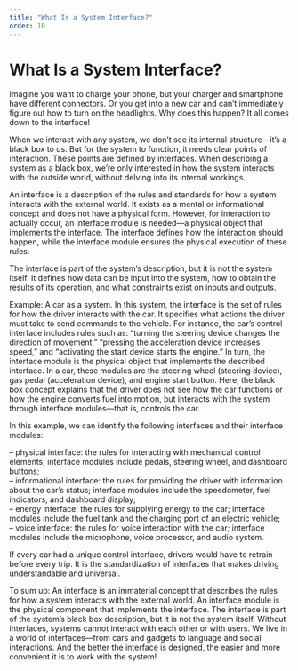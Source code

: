 ```yaml
---
title: "What Is a System Interface?"
order: 10
---
```


# What Is a System Interface?

Imagine you want to charge your phone, but your charger and smartphone have different connectors. Or you get into a new car and can’t immediately figure out how to turn on the headlights. Why does this happen? It all comes down to the interface!

When we interact with any system, we don’t see its internal structure—it’s a black box to us. But for the system to function, it needs clear points of interaction. These points are defined by interfaces. When describing a system as a black box, we’re only interested in how the system interacts with the outside world, without delving into its internal workings.

An interface is a description of the rules and standards for how a system interacts with the external world. It exists as a mental or informational concept and does not have a physical form. However, for interaction to actually occur, an interface module is needed—a physical object that implements the interface. The interface defines how the interaction should happen, while the interface module ensures the physical execution of these rules.

The interface is part of the system’s description, but it is not the system itself. It defines how data can be input into the system, how to obtain the results of its operation, and what constraints exist on inputs and outputs.

Example: A car as a system. In this system, the interface is the set of rules for how the driver interacts with the car. It specifies what actions the driver must take to send commands to the vehicle. For instance, the car’s control interface includes rules such as: “turning the steering device changes the direction of movement,” “pressing the acceleration device increases speed,” and “activating the start device starts the engine.” In turn, the interface module is the physical object that implements the described interface. In a car, these modules are the steering wheel (steering device), gas pedal (acceleration device), and engine start button. Here, the black box concept explains that the driver does not see how the car functions or how the engine converts fuel into motion, but interacts with the system through interface modules—that is, controls the car.

In this example, we can identify the following interfaces and their interface modules:

– physical interface: the rules for interacting with mechanical control elements; interface modules include pedals, steering wheel, and dashboard buttons;  
– informational interface: the rules for providing the driver with information about the car’s status; interface modules include the speedometer, fuel indicators, and dashboard display;  
– energy interface: the rules for supplying energy to the car; interface modules include the fuel tank and the charging port of an electric vehicle;  
– voice interface: the rules for voice interaction with the car; interface modules include the microphone, voice processor, and audio system.

If every car had a unique control interface, drivers would have to retrain before every trip. It is the standardization of interfaces that makes driving understandable and universal.

To sum up: An interface is an immaterial concept that describes the rules for how a system interacts with the external world. An interface module is the physical component that implements the interface. The interface is part of the system’s black box description, but it is not the system itself. Without interfaces, systems cannot interact with each other or with users. We live in a world of interfaces—from cars and gadgets to language and social interactions. And the better the interface is designed, the easier and more convenient it is to work with the system!